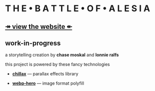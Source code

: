 
T H E • B A T T L E • O F • A L E S I A
=======================================

## [↠ view the website ↞](https://open-history.github.io/battle-of-alesia/)
## work-in-progress

a storytelling creation by **chase moskal** and **lonnie ralfs**

this project is powered by these fancy technologies

- [**chillax**](https://github.com/chase-moskal/chillax) — parallax effects library

- [**webp-hero**](https://github.com/chase-moskal/webp-hero) — image format polyfill
